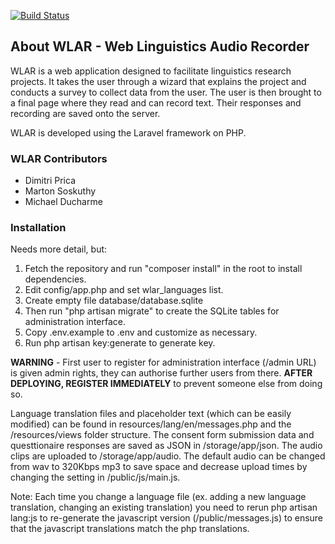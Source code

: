 [![Build Status](https://travis-ci.org/mjducharme/drawl-website.svg?branch=master)](https://travis-ci.org/mjducharme/drawl-website)

## About WLAR - Web Linguistics Audio Recorder

WLAR is a web application designed to facilitate linguistics research projects. It takes the user through a wizard that explains the project and conducts a survey to collect data from the user. The user is then brought to a final page where they read and can record text. Their responses and recording are saved onto the server.

WLAR is developed using the Laravel framework on PHP.

### WLAR Contributors

- Dimitri Prica
- Marton Soskuthy
- Michael Ducharme

### Installation

Needs more detail, but:

1. Fetch the repository and run "composer install" in the root to install dependencies.
2. Edit config/app.php and set wlar_languages list.
3. Create empty file database/database.sqlite
4. Then run "php artisan migrate" to create the SQLite tables for administration interface.
5. Copy .env.example to .env and customize as necessary.
6. Run php artisan key:generate to generate key.

**WARNING** - First user to register for administration interface (/admin URL) is given admin rights, they can authorise further users from there. **AFTER DEPLOYING, REGISTER IMMEDIATELY** to prevent someone else from doing so.

Language translation files and placeholder text (which can be easily modified) can be found in resources/lang/en/messages.php and the /resources/views folder structure. The consent form submission data and questtionaire responses are saved as JSON in /storage/app/json. The audio clips are uploaded to /storage/app/audio. The default audio can be changed from wav to 320Kbps mp3 to save space and decrease upload times by changing the setting in /public/js/main.js.

Note: Each time you change a language file (ex. adding a new language translation, changing an existing translation) you need to rerun php artisan lang:js to re-generate the javascript version (/public/messages.js) to ensure that the javascript translations match the php translations.
